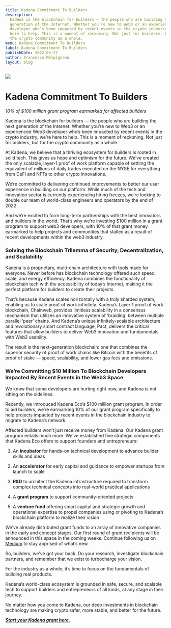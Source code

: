 ```yaml
---
title: Kadena Commitment To Builders
description:
  Kadena is the blockchain for builders — the people who are building the next
  generation of the Internet. Whether you’re new to Web3 or an experienced Web3
  developer who’s been impacted by recent events in the crypto industry, we’re
  here to help. This is a moment of reckoning. Not just for builders, but for
  the crypto community as a whole.
menu: Kadena Commitment To Builders
label: Kadena Commitment To Builders
publishDate: 2022-05-27
author: Francesco Melpignano
layout: blog
---
```


![](/assets/blog/0_egllSaAanOmAOb8_.png)

# Kadena Commitment To Builders

_10% of $100 million grant program earmarked for affected builders_

Kadena is the blockchain for builders — the people who are building the next
generation of the Internet. Whether you’re new to Web3 or an experienced Web3
developer who’s been impacted by recent events in the crypto industry, we’re
here to help. This is a moment of reckoning. Not just for builders, but for the
crypto community as a whole.

At Kadena, we believe that a thriving ecosystem for builders is rooted in solid
tech. This gives us hope and optimism for the future. We’ve created the only
scalable, layer-1 proof of work platform capable of settling the equivalent of
millions of daily trades executed on the NYSE for everything from DeFi and NFTs
to other crypto innovations.

We’re committed to delivering continued improvements to better our user
experience in building on our platform. While much of the tech and innovation
sector is currently experiencing hiring freezes, we’re looking to double our
team of world-class engineers and operators by the end of 2022.

And we’re excited to form long-term partnerships with the best innovators and
builders in the world. That’s why we’re investing $100 million in a grant
program to support web3 developers, with 10% of that grant money earmarked to
help projects and communities that stalled as a result of recent developments
within the web3 industry.

### Solving the Blockchain Trilemma of Security, Decentralization, and Scalability

Kadena is a proprietary, multi-chain architecture with tools made for everyone.
Never before has blockchain technology offered such speed, scale, and energy
efficiency. Kadena combines the functionality of blockchain tech with the
accessibility of today’s Internet, making it the perfect platform for builders
to create their projects.

That’s because Kadena scales horizontally with a truly sharded system, enabling
us to scale proof of work infinitely. Kadena’s Layer 1 proof of work blockchain,
Chainweb, provides limitless scalability in a consensus mechanism that utilizes
an innovative system of ‘braiding’ between multiple parallel ‘peer’ chains. And
Kadena’s unique infinitely-scalable architecture and revolutionary smart
contract language, Pact, delivers the critical features that allow builders to
deliver Web3 innovation and fundamentals with Web2 usability.

The result is the next-generation blockchain: one that combines the superior
security of proof of work chains like Bitcoin with the benefits of proof of
stake — speed, scalability, and lower gas fees and emissions.

### We’re Committing $10 Million To Blockchain Developers Impacted By Recent Events in the Web3 Space

We know that some developers are hurting right now, and Kadena is not sitting on
the sidelines.

Recently, we introduced Kadena Eco’s $100 million grant program. In order to aid
builders, we’re earmarking 10% of our grant program specifically to help
projects impacted by recent events in the blockchain industry to migrate to
Kadena’s network.

Affected builders won’t just receive money from Kadena. Our Kadena grant program
entails much more. We’ve established five strategic components that Kadena Eco
offers to support founders and entrepreneurs:

1.  An **incubator** for hands-on technical development to advance builder
    skills and ideas

2.  An **accelerator** for early capital and guidance to empower startups from
    launch to scale

3.  **R&D** to architect the Kadena infrastructure required to transform complex
    technical concepts into real-world practical applications

4.  A **grant program** to support community-oriented projects

5.  A **venture fund** offering smart capital and strategic growth and
    operational expertise to propel companies using or pivoting to Kadena’s
    blockchain platform to realize their vision

We’ve already distributed grant funds to an array of innovative companies in the
early and concept stages. Our first round of grant recipients will be announced
in this space in the coming weeks. Continue following us on
[Medium](https://medium.com/kadena-io) to stay apprised of what’s new.

So, builders, we’ve got your back. Do your research, investigate blockchain
partners, and remember that we exist to turbocharge your vision.

For the industry as a whole, it’s time to focus on the fundamentals of building
real products.

Kadena’s world-class ecosystem is grounded in safe, secure, and scalable tech to
support builders and entrepreneurs of all kinds, at any stage in their journey.

No matter how you come to Kadena, our deep investments in blockchain technology
are making crypto safer, more stable, and better for the future.

**_[Start your Kadena grant here.](https://kadena.io/grants/)_**
